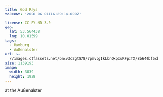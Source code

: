 ```yaml
---
title: God Rays
takenAt: '2008-06-01T16:29:14.000Z'

license: CC BY-ND 3.0
geo:
  lat: 53.564438
  lng: 10.01599
tags:
  - Hamburg
  - Außenalster
url: >-
  //images.ctfassets.net/bncv3c2gt878/7pmvcgIkLbnQxpIuKFpITX/8b640bf5cba2a5744d3ee74189a20ae4/god-rays_4343892964_o
size: 1139193
image:
  width: 3039
  height: 1928
---
```


at the Außenalster
